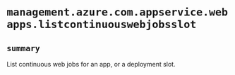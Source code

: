 # `management.azure.com.appservice.webapps.listcontinuouswebjobsslot`

## `summary`
List continuous web jobs for an app, or a deployment slot.


